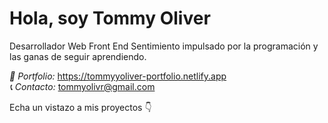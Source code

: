 # Hola, soy Tommy Oliver

Desarrollador Web Front End
Sentimiento impulsado por la programación y las ganas de seguir aprendiendo.

*💼 Portfolio:* https://tommyyoliver-portfolio.netlify.app <br>
*📞 Contacto:* tommyolivr@gmail.com

Echa un vistazo a mis proyectos 👇
